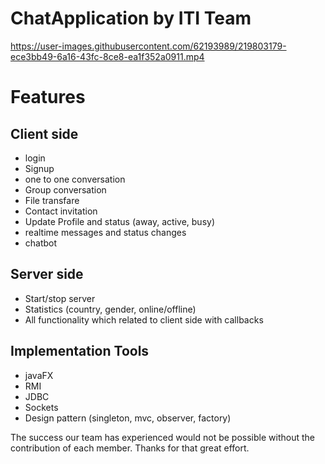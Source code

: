 # ChatApplication by ITI Team


https://user-images.githubusercontent.com/62193989/219803179-ece3bb49-6a16-43fc-8ce8-ea1f352a0911.mp4

# Features

## Client side
- login
- Signup
- one to one conversation
- Group conversation
- File transfare
- Contact invitation
- Update Profile and status (away, active, busy)
- realtime messages and status changes
- chatbot

## Server side
- Start/stop server
- Statistics (country, gender, online/offline)
- All functionality which related to client side with callbacks 

## Implementation Tools
- javaFX
- RMI
- JDBC
- Sockets
- Design pattern (singleton, mvc, observer, factory)

The success our team has experienced would not be possible without the contribution of each member.
Thanks for that great effort.






